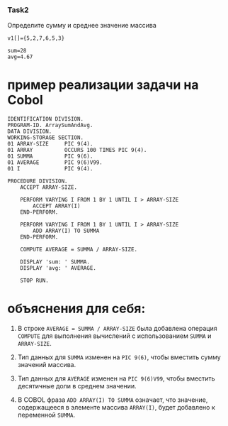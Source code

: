 ### Task2

Определите сумму и среднее значение массива

```
v1[]={5,2,7,6,5,3}

sum=28
avg=4.67
```

# пример реализации задачи на Cobol

```cobol
IDENTIFICATION DIVISION.
PROGRAM-ID. ArraySumAndAvg.
DATA DIVISION.
WORKING-STORAGE SECTION.
01 ARRAY-SIZE     PIC 9(4).
01 ARRAY          OCCURS 100 TIMES PIC 9(4).
01 SUMMA          PIC 9(6).
01 AVERAGE        PIC 9(6)V99.
01 I              PIC 9(4).

PROCEDURE DIVISION.
    ACCEPT ARRAY-SIZE.

    PERFORM VARYING I FROM 1 BY 1 UNTIL I > ARRAY-SIZE
        ACCEPT ARRAY(I)
    END-PERFORM.

    PERFORM VARYING I FROM 1 BY 1 UNTIL I > ARRAY-SIZE
        ADD ARRAY(I) TO SUMMA
    END-PERFORM.

    COMPUTE AVERAGE = SUMMA / ARRAY-SIZE.

    DISPLAY 'sum: ' SUMMA.
    DISPLAY 'avg: ' AVERAGE.

    STOP RUN.

```

# объяснения для себя:

1. В строке `AVERAGE = SUMMA / ARRAY-SIZE` была добавлена операция `COMPUTE` для выполнения вычислений с использованием `SUMMA` и `ARRAY-SIZE`.

2. Тип данных для `SUMMA` изменен на `PIC 9(6)`, чтобы вместить сумму значений массива.

3. Тип данных для `AVERAGE` изменен на `PIC 9(6)V99`, чтобы вместить десятичные доли в среднем значении.

4. В COBOL фраза `ADD ARRAY(I) TO SUMMA` означает, что значение, содержащееся в элементе массива `ARRAY(I)`, будет добавлено к переменной `SUMMA`.
